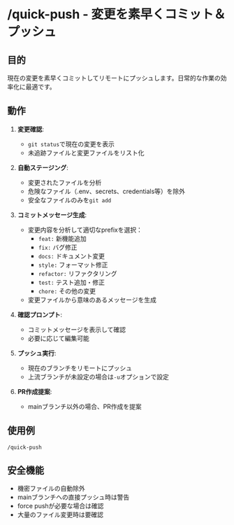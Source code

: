 # /quick-push - 変更を素早くコミット＆プッシュ

## 目的
現在の変更を素早くコミットしてリモートにプッシュします。日常的な作業の効率化に最適です。

## 動作
1. **変更確認**:
   - `git status`で現在の変更を表示
   - 未追跡ファイルと変更ファイルをリスト化
   
2. **自動ステージング**:
   - 変更されたファイルを分析
   - 危険なファイル（.env、secrets、credentials等）を除外
   - 安全なファイルのみを`git add`
   
3. **コミットメッセージ生成**:
   - 変更内容を分析して適切なprefixを選択：
     - `feat:` 新機能追加
     - `fix:` バグ修正
     - `docs:` ドキュメント変更
     - `style:` フォーマット修正
     - `refactor:` リファクタリング
     - `test:` テスト追加・修正
     - `chore:` その他の変更
   - 変更ファイルから意味のあるメッセージを生成
   
4. **確認プロンプト**:
   - コミットメッセージを表示して確認
   - 必要に応じて編集可能
   
5. **プッシュ実行**:
   - 現在のブランチをリモートにプッシュ
   - 上流ブランチが未設定の場合は`-u`オプションで設定
   
6. **PR作成提案**:
   - mainブランチ以外の場合、PR作成を提案

## 使用例
```
/quick-push
```

## 安全機能
- 機密ファイルの自動除外
- mainブランチへの直接プッシュ時は警告
- force pushが必要な場合は確認
- 大量のファイル変更時は要確認